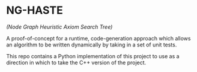 
# NG-HASTE
*(Node Graph Heuristic Axiom Search Tree)*

A proof-of-concept for a runtime, code-generation approach which allows an algorithm to be written dynamically by taking in a set of unit tests.

This repo contains a Python implementation of this project to use as a direction in which to take the C++ version of the project.
